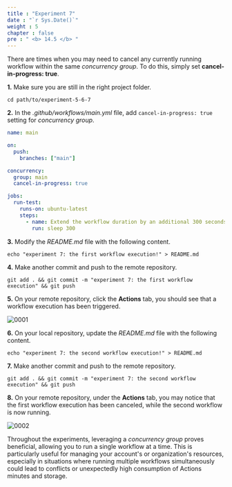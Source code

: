 ```yaml
---
title : "Experiment 7"
date : "`r Sys.Date()`"
weight : 5
chapter : false
pre : " <b> 14.5 </b> "
---
```


There are times when you may need to cancel any currently running workflow within the same *concurrency group*. To do this, simply set **cancel-in-progress: true**.

**1.** Make sure you are still in the right project folder.

```git
cd path/to/experiment-5-6-7
```

**2.** In the *.github/workflows/main.yml* file, add `cancel-in-progress: true` setting for *concurrency group*.

```yml {linenos=table,hl_lines=[9],linenostart=1}
name: main

on:
  push:
    branches: ["main"]

concurrency:
  group: main
  cancel-in-progress: true

jobs:
  run-test:
    runs-on: ubuntu-latest
    steps:
      - name: Extend the workflow duration by an additional 300 seconds.
        run: sleep 300
```

**3.** Modify the *README.md* file with the following content.

```git
echo "experiment 7: the first workflow execution!" > README.md
```

**4.** Make another commit and push to the remote repository.

```git
git add . && git commit -m "experiment 7: the first workflow execution" && git push
```

**5.** On your remote repository, click the **Actions** tab, you should see that a workflow execution has been triggered.

![0001](/images/14/5/0001.svg?featherlight=false&width=100pc)

**6.** On your local repository, update the *README.md* file with the following content.

```git
echo "experiment 7: the second workflow execution!" > README.md
```

**7.** Make another commit and push to the remote repository.

```git
git add . && git commit -m "experiment 7: the second workflow execution" && git push
```

**8.** On your remote repository, under the **Actions** tab, you may notice that the first workflow execution has been canceled, while the second workflow is now running.

![0002](/images/14/5/0002.svg?featherlight=false&width=100pc)

Throughout the experiments, leveraging a *concurrency group* proves beneficial, allowing you to run a single workflow at a time. This is particularly useful for managing your account's or organization's resources, especially in situations where running multiple workflows simultaneously could lead to conflicts or unexpectedly high consumption of Actions minutes and storage.





